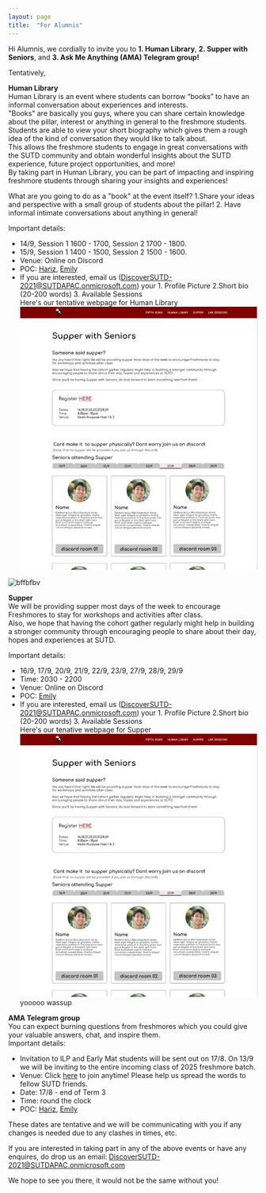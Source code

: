 ```yaml
---
layout: page
title:  "For Alumnis"
---
```



Hi Alumnis, we cordially to invite you to <b>1. Human Library</b>, <b>2. Supper with Seniors</b>, and <b>3. Ask Me Anything (AMA) Telegram group!</b>
<br>

Tentatively, <br>

<b>Human Library</b> <br>
Human Library is an event where students can borrow “books” to have an informal conversation about experiences and interests.<br> "Books" are basically you guys, where you can share certain knowledge about the pillar, interest or anything in general to the freshmore students. <br>Students are able to view your short biography which gives them a rough idea of the kind of conversation they would like to talk about. <br>This allows the freshmore students to engage in great conversations with the SUTD community and obtain wonderful insights about the SUTD experience, future project opportunities, and more!<br>
By taking part in Human Library, you can be part of impacting and inspiring freshmore students through sharing your insights and experiences!<br>

What are you going to do as a "book" at the event itself? 1.Share your ideas and perspective with a small group of students about the pillar! 2. Have informal intimate conversations about anything in general!

Important details:<br>
- 14/9, Session 1 1600 - 1700, Session 2 1700 - 1800.
- 15/9, Session 1 1400 - 1500, Session 2 1500 - 1600.
- Venue: Online on Discord 
- POC: [Hariz](https://t.me/wtvml), [Emily](https://t.me/jhonbook123)
- If you are interested, email us (DiscoverSUTD-2021@SUTDAPAC.onmicrosoft.com) your 1. Profile Picture 2.Short bio (20-200 words) 3. Available Sessions <br>
Here's our tentative webpage for Human Library <br>
![dhappyndp](/assets/img/supperfigma.png) 

![bffbfbv](/assets/images/supperfigma.png)

<b>Supper</b> <br>
We will be providing supper most days of the week to encourage Freshmores to stay for workshops and activities after class.<br> Also, we hope that having the cohort gather regularly might help in building a stronger community through encouraging people to share about their day, hopes and experiences at SUTD.<br>

Important details:<br>
- 16/9, 17/9, 20/9, 21/9, 22/9, 23/9, 27/9, 28/9, 29/9
- Time: 2030 - 2200
- Venue: Online on Discord
- POC: [Emily](https://t.me/jhonbook123)
- If you are interested, email us (DiscoverSUTD-2021@SUTDAPAC.onmicrosoft.com) your 1. Profile Picture 2.Short bio (20-200 words) 3. Available Sessions  <br>
Here's our tenative webpage for Supper <br>
<img src="/assets/img/supperfigma.png" alt="Figma Supper" > yooooo wassup

<b>AMA Telegram group</b><br>
You can expect burning questions from freshmores which you could give your valuable answers, chat, and  inspire them.<br>
Important details:<br>

- Invitation to ILP and Early Mat students will be sent out on 17/8. On 13/9 we will be inviting to the entire incoming class of 2025 freshmore batch.
- Venue: Click [here](https://t.me/joinchat/mHWpEyLYm8llNmRl) to join anytime! Please help us spread the words to fellow SUTD friends.
- Date: 17/8 - end of Term 3
- Time: round the clock
- POC: [Hariz](https://t.me/wtvml), [Emily](https://t.me/jhonbook123)


 These dates are tentative and we will be communicating with you if any changes is needed due to any clashes in times, etc.
<br>

If you are interested in taking part in any of the above events or have any enquires, do drop us an email: DiscoverSUTD-2021@SUTDAPAC.onmicrosoft.com <br>

We hope to see you there, it would not be the same without you!


<br/>





